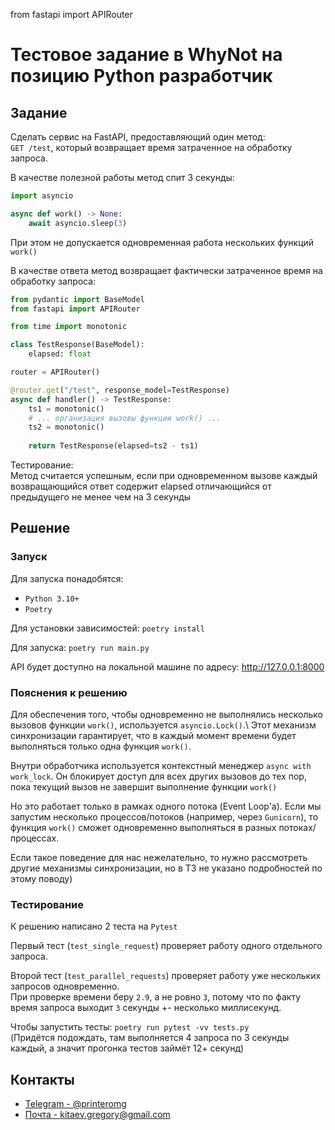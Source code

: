 from fastapi import APIRouter

# Тестовое задание в WhyNot на позицию Python разработчик

## Задание

Сделать сервис на FastAPI, предоставляющий один метод:\
`GET /test`, который возвращает время затраченное на обработку запроса.

В качестве полезной работы метод спит 3 секунды:

```python
import asyncio

async def work() -> None:
    await asyncio.sleep(3)
```

При этом не допускается одновременная работа нескольких функций `work()`

В качестве ответа метод возвращает фактически затраченное время на обработку запроса:

```python
from pydantic import BaseModel
from fastapi import APIRouter

from time import monotonic

class TestResponse(BaseModel):
    elapsed: float

router = APIRouter()

@router.get("/test", response_model=TestResponse)
async def handler() -> TestResponse:
    ts1 = monotonic()
    # ... организация вызовы функции work() ...
    ts2 = monotonic()
    
    return TestResponse(elapsed=ts2 - ts1)
```

Тестирование:\
Метод считается успешным, если при одновременном вызове каждый возвращающийся
ответ содержит elapsed отличающийся от предыдущего не менее чем на 3 секунды


## Решение

### Запуск

Для запуска понадобятся:
- `Python 3.10+`
- `Poetry`

Для установки зависимостей: `poetry install`

Для запуска: `poetry run main.py`

API будет доступно на локальной машине по адресу: http://127.0.0.1:8000

### Пояснения к решению

Для обеспечения того, чтобы одновременно не выполнялись несколько вызовов функции `work()`, используется `asyncio.Lock()`.\ 
Этот механизм синхронизации гарантирует, что в каждый момент времени будет выполняться только одна функция `work()`.

Внутри обработчика используется контекстный менеджер `async with work_lock`. 
Он блокирует доступ для всех других вызовов до тех пор, пока текущий вызов не завершит выполнение функции `work()`

Но это работает только в рамках одного потока (Event Loop'а). 
Если мы запустим несколько процессов/потоков (например, через `Gunicorn`), 
то функция `work()` сможет одновременно выполняться в разных потоках/процессах.

Если такое поведение для нас нежелательно, то нужно рассмотреть другие механизмы синхронизации, 
но в ТЗ не указано подробностей по этому поводу)

### Тестирование

К решению написано 2 теста на `Pytest`

Первый тест (`test_single_request`) проверяет работу одного отдельного запроса.

Второй тест (`test_parallel_requests`) проверяет работу уже нескольких запросов одновременно.\
При проверке времени беру `2.9`, а не ровно `3`, потому что по факту время запроса выходит `3` секунды +- несколько миллисекунд.

Чтобы запустить тесты: `poetry run pytest -vv tests.py`\
(Придётся подождать, там выполняется 4 запроса по 3 секунды каждый, а значит прогонка тестов займёт 12+ секунд)


## Контакты
- [Telegram - @printeromg](https://t.me/printeromg)
- [Почта - kitaev.gregory@gmail.com](mailto:kitaev.gregory@gmail.com)
